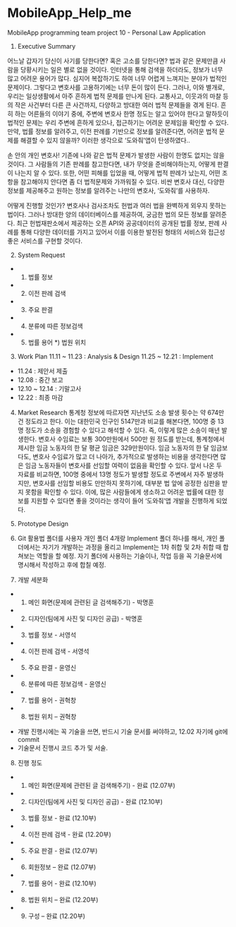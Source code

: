 # MobileApp_Help_me
MobileApp programming team project 10 - Personal Law Application

1. Executive Summary

어느날 갑자기 당신이 사기를 당한다면? 혹은 고소를 당한다면?
 법과 같은 문제만큼 사람을 당황시키는 일은 별로 없을 것이다. 인터넷을 통해 검색을 하더라도, 정보가 너무 많고 어려운 용어가 많다. 심지어 복잡하기도 하여 너무 어렵게 느껴지는 분야가 법적인 문제이다. 그렇다고 변호사를 고용하기에는 너무 돈이 많이 든다.
 그러나, 이와 별개로, 우리는 일상생활에서 아주 흔하게 법적 문제를 만나게 된다. 교통사고, 이웃과의 마찰 등의 작은 사건부터 다른 큰 사건까지, 다양하고 방대한 여러 법적 문제들을 겪게 된다. 흔히 하는 어른들의 이야기 중에, 주변에 변호사 한명 정도는 알고 있어야 한다고 말하듯이 법적인 문제는 우리 주변에 흔하게 있으나, 접근하기는 어려운 문제임을 확인할 수 있다. 만약, 법률 정보를 알려주고, 이전 판례를 기반으로 정보를 알려준다면, 어려운 법적 문제를 해결할 수 있지 않을까? 이러한 생각으로 ‘도와줘’앱이 탄생하였다..

손 안의 개인 변호사!
 기존에 나와 같은 법적 문제가 발생한 사람이 한명도 없지는 않을 것이다. 그 사람들의 기존 판례를 참고한다면, 내가 무엇을 준비해야하는지, 어떻게 판결이 나는지 알 수 있다. 또한, 어떤 피해를 입었을 때, 어떻게 법적 판례가 났는지, 어떤 조항을 참고해야지 안다면 좀 더 법적문제와 가까워질 수 있다. 비싼 변호사 대신, 다양한 정보를 제공해주고 원하는 정보를 알려주는 나만의 변호사, ‘도와줘’를 사용하자.

어떻게 진행할 것인가?
 변호사나 검사조차도 헌법과 여러 법을 완벽하게 외우지 못하는 법이다. 그러나 방대한 양의 데이터베이스를 제공하여, 궁금한 법의 모든 정보를 알려준다. 최근 헌법재판소에서 제공하는 오픈 API와 공공데이터의 공개된 법률 정보, 판례 사례를 통해 다양한 데이터를 가지고 있어서 이를 이용한 발전된 형태의 서비스와 접근성 좋은 서비스를 구현할 것이다.

2. System Request
 - 1) 법률 정보
 - 2) 이전 판례 검색
 - 3) 주요 판결
 - 4) 분류에 따른 정보검색
 - 5) 법률 용어
 *) 법원 위치
 
3. Work Plan
 11.11 ~ 11.23 : Analysis & Design
 11.25 ~ 12.21 : Implement
 * 11.24 : 제안서 제출
 * 12.08 : 중간 보고
 * 12.10 ~ 12.14 : 기말고사
 * 12.22 : 최종 마감

4. Market Research
 통계청 정보에 따르자면 지난년도 소송 발생 횟수는 약 674만 건 정도라고 한다. 이는 대한민국 인구인 5147만과 비교를 해본다면, 100명 중 13명 정도가 소송을 경험할 수 있다고 해석할 수 있다. 즉, 이렇게 많은 소송이 매년 발생한다.
 변호사 수임료는 보통 300만원에서 500만 원 정도를 받는데, 통계청에서 제시한 임금 노동자의 한 달 평균 임금은 329만원이다. 임금 노동자의 한 달 임금보다도, 변호사 수임료가 많고 더 나아가, 추가적으로 발생하는 비용을 생각한다면 많은 임금 노동자들이 변호사를 선임할 여력이 없음을 확인할 수 있다.
 앞서 나온 두 자료를 비교하면, 100명 중에서 13명 정도가 발생할 정도로 주변에서 자주 발생하지만, 변호사를 선임할 비용도 만만하지 못하기에, 대부분 법 앞에 공정한 심판을 받지 못함을 확인할 수 있다. 이에, 많은 사람들에게 생소하고 어려운 법률에 대한 정보를 지원할 수 있다면 좋을 것이라는 생각이 들어 ‘도와줘’앱 개발을 진행하게 되었다.

5. Prototype Design

6. Git 활용법
 폴더를 사용자 개인 폴더 4개랑 Implement 폴더 하나를 해서, 개인 폴더에서는 자기가 개발하는 과정을 올리고 Implement는 1차 취합 및 2차 취합 때 합쳐보는 역할을 할 예정.  자기 폴더에 사용하는 기술이나, 작업 등을 꼭 기술문서에 명시해서 작성하고 후에 합칠 예정.


7. 개발 세분화
 - 1) 메인 화면(문제에 관련된 글 검색해주기) - 박명훈
 - 2) 디자인(팀에게 사진 및 디자인 공급) - 박명훈
 - 3) 법률 정보 - 서영석
 - 4) 이전 판례 검색 - 서영석
 - 5) 주요 판결 - 윤영신
 - 6) 분류에 따른 정보검색 - 윤영신
 - 7) 법률 용어 - 권혁창
 - 8) 법원 위치 – 권혁창
 * 개발 진행시에는 꼭 기술을 쓰면, 반드시 기술 문서를 써야하고, 12.02 자기에 git에 commit
 * 기술문서 진행시 코드 추가 및 서술.
 
 8. 진행 정도
 - 1) 메인 화면(문제에 관련된 글 검색해주기) - 완료 (12.07부)
 - 2) 디자인(팀에게 사진 및 디자인 공급) - 완료 (12.10부)
 - 3) 법률 정보 - 완료 (12.10부)
 - 4) 이전 판례 검색  - 완료 (12.20부)
 - 5) 주요 판결 - 완료 (12.07부)
 - 6) 회원정보 – 완료 (12.07부)
 - 7) 법률 용어 - 완료 (12.10부)
 - 8) 법원 위치 – 완료 (12.20부)
 - 9) 구성 – 완료 (12.20부)
